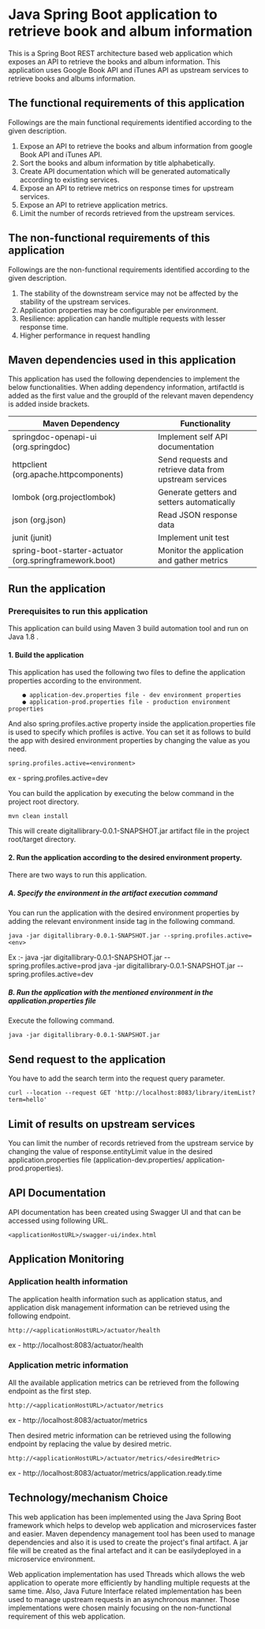 # Java Spring Boot application to retrieve book and album information

This is a Spring Boot REST architecture based web application which exposes an API to retrieve the books and album information. This application uses Google Book API and iTunes API as upstream services to retrieve books and albums information.
## The functional requirements of this application

Followings are the main functional requirements identified according to the given description.

1. Expose an API to retrieve the books and album information from google Book API and iTunes API.
2. Sort the books and album information by title alphabetically.
3. Create API documentation which will be generated automatically according to existing services.
4. Expose an API to retrieve metrics on response times for upstream services.
5. Expose an API to retrieve application metrics.
6. Limit the number of records retrieved from the upstream services.

## The non-functional requirements of this application

Followings are the non-functional requirements identified according to the given description.
1. The stability of the downstream service may not be affected by the stability of the upstream services.
2. Application properties may be configurable per environment.
3. Resilience: application can handle multiple requests with lesser response time.
4. Higher performance in request handling

## Maven dependencies used in this application

This application has used the following dependencies to implement the below functionalities. When adding dependency information, artifactId is added as the first value and the groupId of the relevant maven dependency is added inside brackets.

| Maven Dependency                                        | Functionality                                          |
|---------------------------------------------------------|--------------------------------------------------------|
| springdoc-openapi-ui (org.springdoc)                    | Implement self API documentation                       |
| httpclient (org.apache.httpcomponents)                  | Send requests and retrieve data from upstream services |
| lombok (org.projectlombok)                              | Generate getters and setters automatically             |
| json (org.json)                                         | Read JSON response data                                |
| junit (junit)                                           | Implement unit test                                    |
| spring-boot-starter-actuator (org.springframework.boot) | Monitor the application and gather metrics             |


## Run the application

### Prerequisites to run this application

This application can build using Maven 3 build automation tool and run on Java 1.8 .
#### 1. Build the application
This application has used the following two files to define the application properties according to the environment.

        ● application-dev.properties file - dev environment properties
        ● application-prod.properties file - production environment properties

And also spring.profiles.active property inside the application.properties file is used to specify which profiles is active. You can set it as follows to build the app with desired environment properties by changing the <environment> value as you need.

    spring.profiles.active=<environment>
 ex - spring.profiles.active=dev
 
You can build the application by executing the below command in the project root directory.

    mvn clean install
This will create digitallibrary-0.0.1-SNAPSHOT.jar artifact file in the project root/target directory.
####  2. Run the application according to the desired environment property.
There are two ways to run this application.
    
##### A. Specify the environment in the artifact execution command
You can run the application with the desired environment properties by adding the relevant environment inside <env> tag in the following command.

    java -jar digitallibrary-0.0.1-SNAPSHOT.jar --spring.profiles.active=<env>
    
Ex :- java -jar digitallibrary-0.0.1-SNAPSHOT.jar --spring.profiles.active=prod
      java -jar digitallibrary-0.0.1-SNAPSHOT.jar --spring.profiles.active=dev
      
##### B. Run the application with the mentioned environment in the application.properties file
Execute the following command.

    java -jar digitallibrary-0.0.1-SNAPSHOT.jar

## Send request to the application

You have to add the search term into the request query parameter.

    curl --location --request GET 'http://localhost:8083/library/itemList?term=hello'  

## Limit of results on upstream services
You can limit the number of records retrieved from the upstream service by changing the value of response.entityLimit value in the desired application.properties file (application-dev.properties/ application-prod.properties).

## API Documentation

API documentation has been created using Swagger UI and that can be accessed using following URL.

    <applicationHostURL>/swagger-ui/index.html

## Application Monitoring
### Application health information
The application health information such as application status, and application disk management information can be retrieved using the following endpoint.

    http://<applicationHostURL>/actuator/health
ex - http://localhost:8083/actuator/health

### Application metric information
All the available application metrics can be retrieved from the following endpoint as the first step.

    http://<applicationHostURL>/actuator/metrics
ex - http://localhost:8083/actuator/metrics

Then desired metric information can be retrieved using the following endpoint by replacing the <desiredMetric> value by desired metric.

    http://<applicationHostURL>/actuator/metrics/<desiredMetric>
ex - http://localhost:8083/actuator/metrics/application.ready.time

## Technology/mechanism Choice

This web application has been implemented using the Java Spring Boot framework which helps to develop web application and microservices faster and easier. Maven dependency management tool has been used to manage dependencies and also it is used to create the project's final artifact. A jar file will be created as the final artefact and it can be easilydeployed in a microservice environment.

Web application implementation has used Threads which allows the web application to operate more efficiently by handling multiple requests at the same time. Also, Java Future Interface related implementation has been used to manage upstream requests in an asynchronous manner. Those implementations were chosen mainly focusing on the non-functional requirement of this web application.
